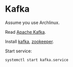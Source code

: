 # Kafka

Assume you use Archlinux.

Read [Apache Kafka](https://wiki.archlinux.org/index.php/Apache_Kafka).

Install [kafka](https://aur.archlinux.org/packages/kafka/), [zookeeper](https://aur.archlinux.org/packages/zookeeper/).

Start service:

```sh
systemctl start kafka.service
```
